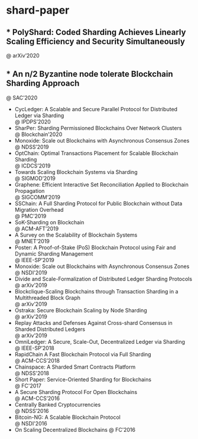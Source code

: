# shard-paper
## * PolyShard: Coded Sharding Achieves Linearly Scaling Efficiency and Security Simultaneously<br> 
@ arXiv’2020
## * An n/2 Byzantine node tolerate Blockchain Sharding Approach<br>
@ SAC’2020
* CycLedger: A Scalable and Secure Parallel Protocol for Distributed Ledger via Sharding<br>
@ IPDPS’2020
* SharPer: Sharding Permissioned Blockchains Over Network Clusters<br> 
@ Blockchain’2020
* Monoxide: Scale out Blockchains with Asynchronous Consensus Zones<br> 
@ NDSS’2019
* OptChain: Optimal Transactions Placement for Scalable Blockchain Sharding<br> 
@ ICDCS’2019
* Towards Scaling Blockchain Systems via Sharding<br> 
@ SIGMOD’2019
* Graphene: Efficient Interactive Set Reconciliation Applied to Blockchain Propagation<br> 
@ SIGCOMM’2019
* SSChain: A Full Sharding Protocol for Public Blockchain without Data Migration Overhead<br> 
@ PMC’2019
* SoK-Sharding on Blockchain<br> 
@ ACM-AFT’2019
* A Survey on the Scalability of Blockchain Systems<br> 
@  MNET’2019
* Poster: A Proof-of-Stake (PoS) Blockchain Protocol using Fair and Dynamic Sharding Management<br> 
@ IEEE-SP’2019
* Monoxide: Scale out Blockchains with Asynchronous Consensus Zones<br> 
@ NSDI'2019
* Divide and Scale-Formalization of Distributed Ledger Sharding Protocols<br> 
@ arXiv’2019
* Blockclique-Scaling Blockchains through Transaction Sharding in a Multithreaded Block Graph<br> 
@ arXiv’2019
* Ostraka: Secure Blockchain Scaling by Node Sharding<br> 
@ arXiv’2019
* Replay Attacks and Defenses Against Cross-shard Consensus in Sharded Distributed Ledgers<br> 
@ arXiv’2019
* OmniLedger: A Secure, Scale-Out, Decentralized Ledger via Sharding<br> 
@ IEEE-SP’2018
* RapidChain A Fast Blockchain Protocol via Full Sharding<br> 
@ ACM-CCS’2018
* Chainspace: A Sharded Smart Contracts Platform<br> 
@ NDSS'2018
* Short Paper: Service-Oriented Sharding for Blockchains<br> 
@ FC'2017
* A Secure Sharding Protocol For Open Blockchains<br> 
@ ACM-CCS’2016
* Centrally Banked Cryptocurrencies<br> 
@ NDSS’2016
* Bitcoin-NG: A Scalable Blockchain Protocol<br>
@ NSDI'2016
* On Scaling Decentralized Blockchains @ FC’2016
